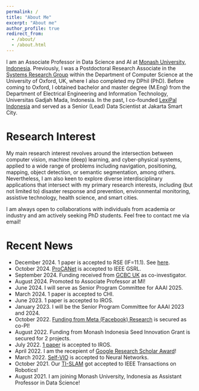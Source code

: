 ```yaml
---
permalink: /
title: "About Me"
excerpt: "About me"
author_profile: true
redirect_from: 
  - /about/
  - /about.html
---
```


I am an Associate Professor in Data Science and AI at [Monash University, Indonesia](https://www.monash.edu/indonesia). Previously, I was a Postdoctoral Research Associate in the [Systems Research Group](https://www.cs.ox.ac.uk/research/cyberphysical/) within the Department of Computer Science at the University of Oxford, UK, where I also completed my DPhil (PhD). Before coming to Oxford, I obtained bachelor and master degree (M.Eng) from the Department of Electrical Engineering and Information Technology, Universitas Gadjah Mada, Indonesia. In the past, I co-founded [LexiPal Indonesia](http://lexipalindonesia.com) and served as a Senior (Lead) Data Scientist at Jakarta Smart City.

Research Interest
======
My main research interest revolves around the intersection between computer vision, machine (deep) learning, and cyber-physical systems, applied to a wide range of problems including navigation, positioning, mapping, object detection, or semantic segmentation, among others. Nevertheless, I am also keen to explore diverse interdisciplinary applications that intersect with my primary research interests, including (but not limited to) disaster response and prevention, environmental monitoring, assistive technology, health science, and smart cities.

I am always open to collaborations with individuals from academia or industry and am actively seeking PhD students. Feel free to contact me via email!

Recent News
======
* December 2024. 1 paper is accepted to RSE (IF=11.1). See [here](https://www.sciencedirect.com/science/article/pii/S0034425724006102).
* October 2024. [ProCANet](https://ieeexplore.ieee.org/abstract/document/10750225) is accepted to IEEE GSRL.
* September 2024. Funding received from [GCBC UK](https://www.gcbc.org.uk/project/exploring-sustainable-land-use-pathways-for-ecosystems-food-security-and-poverty-alleviation-opportunities-for-indonesias-food-estate-programme/) as co-investigator.
* August 2024. Promoted to Associate Professor at MI!
* June 2024. I will serve as Senior Program Committee for AAAI 2025.
* March 2024. 1 paper is accepted to CHI.
* June 2023. 1 paper is accepted to IROS.
* January 2023. I will be the Senior Program Committee for AAAI 2023 and 2024.
* October 2022. [Funding from Meta (Facebook) Research](https://research.facebook.com/blog/2022/9/announcing-the-winners-of-the-2022-meta-arvr-policy-research-request-for-proposals-for-the-asia-pacific-region/) is secured as co-PI!
* August 2022. Funding from Monash Indonesia Seed Innovation Grant is secured for 2 projects.
* July 2022. [1 paper](https://arxiv.org/pdf/2206.01589.pdf) is accepted to IROS.
* April 2022. I am the recepient of [Google Research Scholar Award](https://research.google/outreach/research-scholar-program/)!
* March 2022. [Self-VIO](https://www.sciencedirect.com/science/article/pii/S0893608022000752) is accepted to Neural Networks.
* October 2021. Our [TI-SLAM](https://arxiv.org/abs/2104.07196) got accepted to IEEE Transactions on Robotics!
* August 2021. I am joining Monash University, Indonesia as Assistant Professor in Data Science!
